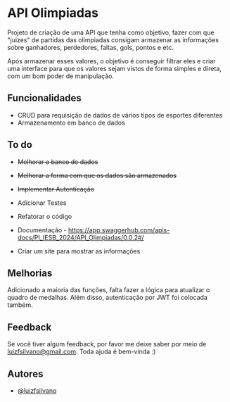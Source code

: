 
# API Olimpiadas

Projeto de criação de uma API que tenha como objetivo, fazer com que "juizes" de partidas das olimpiadas consigam armazenar as informações sobre ganhadores, perdedores, faltas, gols, pontos e etc.

Após armazenar esses valores, o objetivo é conseguir filtrar eles e criar uma interface para que os valores sejam vistos de forma simples e direta, com um bom poder de manipulação.



## Funcionalidades

- CRUD para requisição de dados de vários tipos de esportes diferentes
- Armazenamento em banco de dados

## To do

- ~~Melhorar o banco de dados~~

- ~~Melhorar a forma com que os dados são armazenados~~

- ~~Implementar Autenticação~~

- Adicionar Testes

- Refatorar o código

- Documentação - https://app.swaggerhub.com/apis-docs/PI_IESB_2024/API_Olimpiadas/0.0.2#/

- Criar um site para mostrar as informações

## Melhorias

Adicionado a maioria das funções, falta fazer a lógica para atualizar o quadro de medalhas.
Além disso, autenticação por JWT foi colocada também.

## Feedback

Se você tiver algum feedback, por favor me deixe saber por meio de luizfsilvano@gmail.com. Toda ajuda é bem-vinda :)


## Autores

- [@luizfsilvano](https://www.github.com/luizfsilvano)

